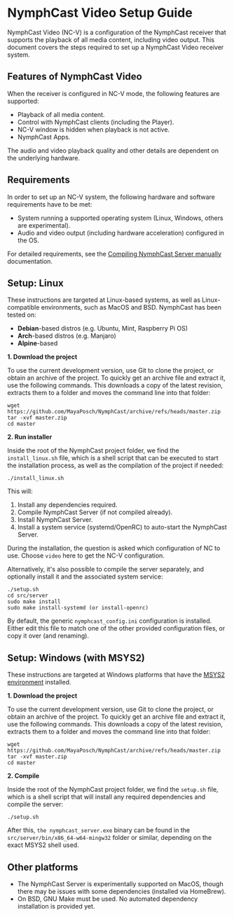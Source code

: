 # NymphCast Video Setup Guide #

NymphCast Video (NC-V) is a configuration of the NymphCast receiver that supports the playback of all media content, including video output. This document covers the steps required to set up a NymphCast Video receiver system.

## Features of NymphCast Video ##

When the receiver is configured in NC-V mode, the following features are supported:

- Playback of all media content.
- Control with NymphCast clients (including the Player).
- NC-V window is hidden when playback is not active.
- NymphCast Apps.

The audio and video playback quality and other details are dependent on the underlying hardware.

## Requirements ##

In order to set up an NC-V system, the following hardware and software requirements have to be met:

- System running a supported operating system (Linux, Windows, others are experimental).
- Audio and video output (including hardware acceleration) configured in the OS.

For detailed requirements, see the [Compiling NymphCast Server manually](building_nymphcast_server.md) documentation.

## Setup: Linux ##

These instructions are targeted at Linux-based systems, as well as Linux-compatible environments, such as MacOS and BSD. NymphCast has been tested on:

- **Debian**-based distros (e.g. Ubuntu, Mint, Raspberry Pi OS)
- **Arch**-based distros (e.g. Manjaro)
- **Alpine**-based

**1. Download the project**

To use the current development version, use Git to clone the project, or obtain an archive of the project. To quickly get an archive file and extract it, use the following commands. This downloads a copy of the latest revision, extracts them to a folder and moves the command line into that folder:

```
wget https://github.com/MayaPosch/NymphCast/archive/refs/heads/master.zip
tar -xvf master.zip
cd master
```

**2. Run installer**

Inside the root of the NymphCast project folder, we find the `install_linux.sh` file, which is a shell script that can be executed to start the installation process, as well as the compilation of the project if needed:

```
./install_linux.sh
```

This will:

1. Install any dependencies required.
2. Compile NymphCast Server (if not compiled already).
3. Install NymphCast Server.
4. Install a system service (systemd/OpenRC) to auto-start the NymphCast Server.

During the installation, the question is asked which configuration of NC to use. Choose `video` here to get the NC-V configuration.


Alternatively, it's also possible to compile the server separately, and optionally install it and the associated system service:

```
./setup.sh
cd src/server
sudo make install
sudo make install-systemd (or install-openrc)
```

By default, the generic `nymphcast_config.ini` configuration is installed. Either edit this file to match one of the other provided configuration files, or copy it over (and renaming).

## Setup: Windows (with MSYS2) ##

These instructions are targeted at Windows platforms that have the [MSYS2 environment](http://msys2.org/) installed.

**1. Download the project**

To use the current development version, use Git to clone the project, or obtain an archive of the project. To quickly get an archive file and extract it, use the following commands. This downloads a copy of the latest revision, extracts them to a folder and moves the command line into that folder:

```
wget https://github.com/MayaPosch/NymphCast/archive/refs/heads/master.zip
tar -xvf master.zip
cd master
```

**2. Compile**

Inside the root of the NymphCast project folder, we find the `setup.sh` file, which is a shell script that will install any required dependencies and compile the server:

```
./setup.sh
```

After this, `the nymphcast_server.exe` binary can be found in the `src/server/bin/x86_64-w64-mingw32` folder or similar, depending on the exact MSYS2 shell used.


## Other platforms ##

- The NymphCast Server is experimentally supported on MacOS, though there may be issues with some dependencies (installed via HomeBrew).
- On BSD, GNU Make must be used. No automated dependency installation is provided yet.
